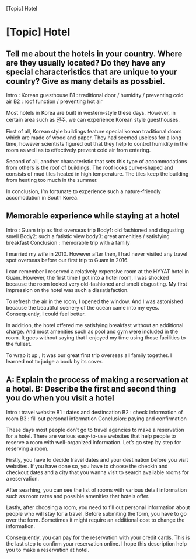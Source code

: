 [Topic] Hotel
# [Topic] Hotel

## Tell me about the hotels in your country. Where are they usually located? Do they have any special characteristics that are unique to your country? Give as many details as possbiel.

Intro : Korean guesthouse
B1 : traditional door / humidity / preventing cold air
B2 : roof function / preventing hot air

Most hotels in Korea are built in western-style these days. However, in certain area such as 전주, we can experience Korean style guesthouses.

First of all, Korean style buildings feature special korean traditional doors which are made of wood and paper. They had seemed useless for a long time, however scientists figured out that they help to control humidity in the room as well as to effectively prevent cold air from entering. 

Second of all, another characteristic that sets this type of accommodations from others is the roof of buildings. The roof looks curve-shaped and consists of mud tiles heated in high temperature. The tiles keep the building from heating too much in the summer.

In conclusion, I’m fortunate to experience such a nature-friendly accomodation in South Korea.

##  Memorable experience while staying at a hotel

Intro : Guam trip as first overseas trip
Body1: old fashioned and disgusting smell
Body2: such a fatistic view 
body3: great amenities / satisfying breakfast 
Conclusion : memorable trip with a family

I married my wife in 2010. However after then, I had never visited any travel spot overseas before our first trip to Guam in 2016. 

I can remember I reserved a relatively expensive room at the HYYAT hotel in Guam. However, the first time I got into a hotel room, I was shocked because the room looked very old-fashioned and smelt disgusting. My first impression on the hotel was such a dissatisfaction.

To refresh the air in the room, I opened the window. And I was astonished because the beautiful scenery of the ocean came into my eyes. Consequently, I could feel better.

In addition, the hotel offered me satisfying breakfast without an additional charge. And most amenities such as pool and gym were included in the room. It goes without saying that I enjoyed my time using those facilities to the fullest. 

To wrap it up , It was our great first trip overseas all family together. I learned not to judge a book by its cover.


## A: Explain the process of making a reservation at a hotel. B: Describe the first and second thing you do when you visit a hotel

Intro : travel website 
B1 : dates and destincation
B2 : check information of room
B3 : fill out personal information
Conclusion: paying and confirmation

These days most people don’t go to travel agencies to make a reservation for a hotel. There are various easy-to-use websites that help people to reserve a room with well-organized information. Let’s go step by step for reserving a room.

Firstly, you have to decide travel dates and your destination before you visit websites. If you have done so, you have to choose the checkin and checkout dates and a city that you wanna visit to search available rooms for a reservation. 

After searhing, you can see the list of rooms with various detail information such as room rates and possible amenities that hotels offer. 

Lastly, after choosing a room, you need to fill out personal information about people who will stay for a travel. Before submiting the form, you have to go over the form. Sometimes it might require an additional cost to change the information. 

Consequently, you can pay for the reservation with your credit cards. This is the last step to confirm your reservation online. I hope this description help you to make a reservation at hotel.






